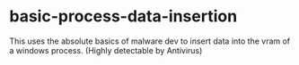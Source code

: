 # basic-process-data-insertion
 This uses the absolute basics of malware dev to insert data into the vram of a windows process. (Highly detectable by Antivirus)
